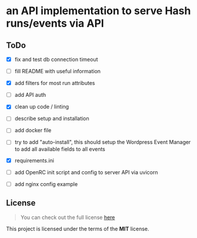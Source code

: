 # an API implementation to serve Hash runs/events via API

## ToDo
- [x] fix and test db connection timeout
- [ ] fill README with useful information
- [x] add filters for most run attributes
- [ ] add API auth
- [x] clean up code / linting
- [ ] describe setup and installation
- [ ] add docker file
- [ ] try to add "auto-install", this should setup the Wordpress Event Manager to add all available fields to all events
- [x] requirements.ini
- [ ] add OpenRC init script and config to server API via uvicorn
- [ ] add nginx config example


## License
>You can check out the full license [here](LICENSE.txt)

This project is licensed under the terms of the **MIT** license.
